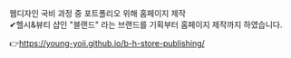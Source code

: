 
웹디자인 국비 과정 중 포트폴리오 위해 홈페이지 제작
<br>
✔헬시&뷰티 샵인 "블랜드" 라는 브랜드를 기획부터 홈페이지 제작까지 하였습니다.

👉https://young-yoii.github.io/b-h-store-publishing/
